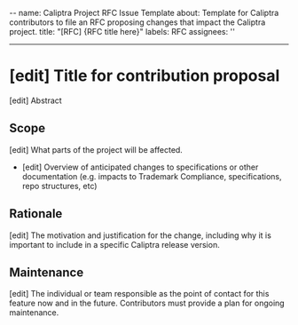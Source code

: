 --
name: Caliptra Project RFC Issue Template
about: Template for Caliptra contributors to file an RFC proposing changes that impact the Caliptra project.
title: "[RFC] {RFC title here}"
labels: RFC
assignees: ''

---

# [edit] Title for contribution proposal
[edit] Abstract

## Scope
[edit] What parts of the project will be affected.
* [edit] Overview of anticipated changes to specifications or other documentation (e.g. impacts to Trademark Compliance, specifications, repo structures, etc)

## Rationale
[edit] The motivation and justification for the change, including why it is important to include in a specific Caliptra release version.

## Maintenance
[edit] The individual or team responsible as the point of contact for this feature now and in the future. Contributors must provide a plan for ongoing maintenance.
